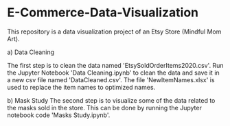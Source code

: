 # E-Commerce-Data-Visualization
This repository is a data visualization project of an Etsy Store (Mindful Mom Art).

a) Data Cleaning

The first step is to clean the data named 'EtsySoldOrderItems2020.csv'.
Run the Jupyter Notebook 'Data Cleaning.ipynb' to clean the data and save it in a new csv file named 'DataCleaned.csv'.
The file 'NewItemNames.xlsx' is used to replace the item names to optimized names.

b) Mask Study
The second step is to visualize some of the data related to the masks sold in the store. This can be done by running the Jupyter notebook 
code 'Masks Study.ipynb'.
